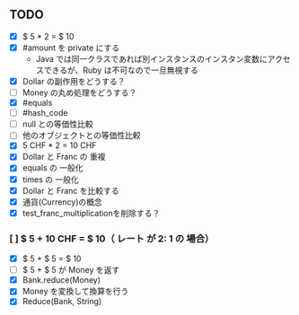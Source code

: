 ## TODO
 * [x] $ 5 * 2 = $ 10
 * [x] #amount を private にする
   - Java では同一クラスであれば別インスタンスのインスタン変数にアクセスできるが、Ruby は不可なので一旦無視する
 * [x] Dollar の副作用をどうする？
 * [ ] Money の丸め処理をどうする？
 * [x] #equals
 * [ ] #hash_code
 * [ ] null との等価性比較
 * [ ] 他のオブジェクトとの等価性比較
 * [x] 5 CHF * 2 = 10 CHF
 * [x] Dollar と Franc の 重複
 * [x] equals の 一般化
 * [x] times の 一般化
 * [x] Dollar と Franc を比較する
 * [x] 通貨(Currency)の概念
 * [x] test_franc_multiplicationを削除する？

### [ ] $ 5 + 10 CHF = $ 10（ レート が 2: 1 の 場合）
 * [x] $ 5 + $ 5 = $ 10
 * [ ] $ 5 + $ 5 が Money を返す
 * [x] Bank.reduce(Money)
 * [x] Money を変換して換算を行う
 * [x] Reduce(Bank, String)
